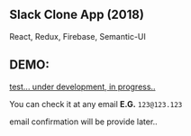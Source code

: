 ## Slack Clone App (2018)

React, Redux, Firebase, Semantic-UI

## DEMO:

[test... under development, in progress..](https://create-react-app-d00a8euyw.now.sh/)

You can check it at any email
**E.G.** `123@123.123`

email confirmation will be provide later..
